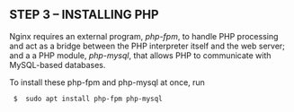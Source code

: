 ## STEP 3 – INSTALLING PHP

 Nginx requires an external program, *php-fpm*, to handle PHP processing and act as a bridge between the PHP interpreter itself and the web server;  and a a PHP module, *php-mysql*, that allows PHP to communicate with MySQL-based databases. 
 
To install these php-fpm and php-mysql at once, run

     $  sudo apt install php-fpm php-mysql